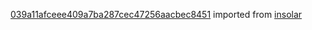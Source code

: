 [039a11afceee409a7ba287cec47256aacbec8451](https://github.com/insolar/insolar/commit/039a11afceee409a7ba287cec47256aacbec8451) imported from [insolar](https://github.com/insolar/insolar)
